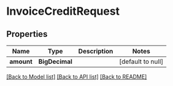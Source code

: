 # InvoiceCreditRequest
## Properties

| Name | Type | Description | Notes |
|------------ | ------------- | ------------- | -------------|
| **amount** | **BigDecimal** |  | [default to null] |

[[Back to Model list]](../../README.md#documentation-for-models) [[Back to API list]](../../README.md#documentation-for-api-endpoints) [[Back to README]](../../README.md)

